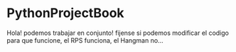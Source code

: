 # PythonProjectBook

Hola! podemos trabajar en conjunto! fijense si podemos modificar el codigo para que funcione, el RPS funciona, el Hangman no... 
